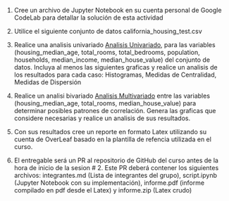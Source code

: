 1. Cree un archivo de Jupyter Notebook en su cuenta personal de Google CodeLab para detallar la solución de esta actividad

2. Utilice el siguiente conjunto de datos california_housing_test.csv

3. Realice una analisis univariado [Analisis Univariado](https://openaccess.uoc.edu/bitstream/10609/148455/3/AnalisisUnivariante.pdf), para las variables (housing_median_age, total_rooms, total_bedrooms, population, households, median_income, median_house_value) del conjunto de datos. Incluya al menos las siguientes graficas y realice un analisis de los resultados para cada caso: Histogramas, Medidas de Centralidad, Medidas de Dispersión

4. Realice un analisi bivariado [Analisis Multivariado](https://openaccess.uoc.edu/bitstream/10609/148455/1/AnalisisBivariante.pdf) entre las variables (housing_median_age, total_rooms, median_house_value) para determinar posibles patrones de correlación. Genera las graficas que considere necesarias y realice un analisis de sus resultados.

5. Con sus resultados cree un reporte en formato Latex utilizando su cuenta de OverLeaf basado en la plantilla de refencia utilizada en el curso.

6. El entregable será un PR al repositorio de GitHub del curso antes de la hora de inicio de la sesion # 2. Este PR deberá contener los siguientes archivos: integrantes.md (Lista de integrantes del grupo), script.ipynb (Jupyter Notebook con su implementación), informe.pdf (informe compilado en pdf desde el Latex) y informe.zip (Latex crudo)
